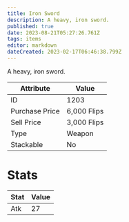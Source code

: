 ```yaml
---
title: Iron Sword
description: A heavy, iron sword.
published: true
date: 2023-08-21T05:27:26.761Z
tags: items
editor: markdown
dateCreated: 2023-02-17T06:46:38.799Z
---
```


A heavy, iron sword.

|Attribute|Value|
|-|-|
|ID|1203|
|Purchase Price|6,000 Flips|
|Sell Price|3,000 Flips|
|Type|Weapon|
|Stackable|No|

# Stats
|Stat|Value|
|-|-|
|Atk|27|
